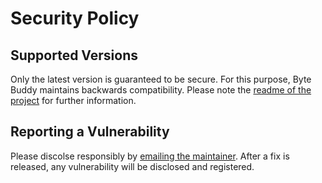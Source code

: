 # Security Policy

## Supported Versions

Only the latest version is guaranteed to be secure. For this purpose, Byte Buddy maintains backwards compatibility. Please note the [readme of the project](https://github.com/raphw/byte-buddy/README.md) for further information.

## Reporting a Vulnerability

Please discolse responsibly by [emailing the maintainer](mailto:rafael.wth@gmail.com). After a fix is released, any vulnerability will be disclosed and registered.
